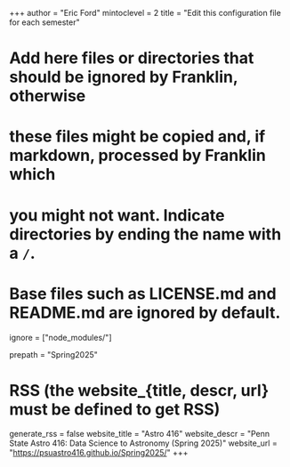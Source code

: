 +++
author = "Eric Ford"
mintoclevel = 2
title = "Edit this configuration file for each semester"

# Add here files or directories that should be ignored by Franklin, otherwise
# these files might be copied and, if markdown, processed by Franklin which
# you might not want. Indicate directories by ending the name with a `/`.
# Base files such as LICENSE.md and README.md are ignored by default.
ignore = ["node_modules/"]

prepath = "Spring2025"

# RSS (the website_{title, descr, url} must be defined to get RSS)
generate_rss = false
website_title = "Astro 416"
website_descr = "Penn State Astro 416: Data Science to Astronomy (Spring 2025)"
website_url   = "https://psuastro416.github.io/Spring2025/"
+++

